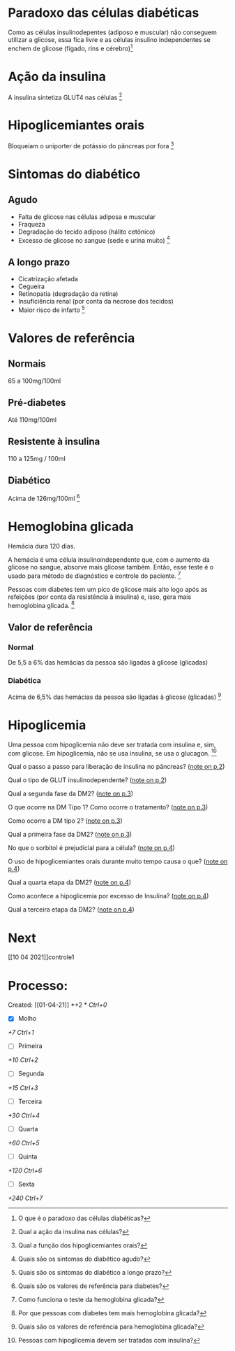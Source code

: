 # Paradoxo das células diabéticas
Como as células insulinodepentes (adiposo e muscular) não conseguem utilizar a glicose, essa fica livre e as células insulino independentes se enchem de glicose (fígado, rins e cérebro)[^729133]

[^729133]: O que é o paradoxo das células diabéticas?


# Ação da insulina
A insulina sintetiza GLUT4 nas células [^91028]

[^91028]: Qual a ação da insulina nas células?


# Hipoglicemiantes orais
Bloqueiam o uniporter de potássio do pâncreas por fora [^47115]

[^47115]: Qual a função dos hipoglicemiantes orais?


# Sintomas do diabético
## Agudo
+ Falta de glicose nas células adiposa e muscular
+ Fraqueza
+ Degradação do tecido adiposo (hálito cetônico)
+ Excesso de glicose no sangue (sede e urina muito) [^344666]

[^344666]: Quais são os sintomas do diabético agudo?

## A longo prazo
+ Cicatrização afetada
+ Cegueira
+ Retinopatia (degradação da retina)
+ Insuficiência renal (por conta da necrose dos tecidos)
+ Maior risco de infarto [^234507]

[^234507]: Quais são os sintomas do diabético a longo prazo?


# Valores de referência
## Normais
65 a 100mg/100ml
## Pré-diabetes
Até 110mg/100ml
## Resistente à insulina
110 a 125mg / 100ml
## Diabético
Acima de 126mg/100ml [^638730]

[^638730]: Quais são os valores de referência para diabetes?


# Hemoglobina glicada
Hemácia dura 120 dias.

A hemácia é uma célula insulinoindependente que, com o aumento da glicose no sangue, absorve mais glicose também. Então, esse teste é o usado para método de diagnóstico e controle do paciente. [^636699]

[^636699]: Como funciona o teste da hemoglobina glicada?


Pessoas com diabetes tem um pico de glicose mais alto logo após as refeições (por conta da resistência à insulina) e, isso, gera mais hemoglobina glicada. [^599028]

[^599028]: Por que pessoas com diabetes tem mais hemoglobina glicada?


## Valor de referência
### Normal
De 5,5 a 6% das hemácias da pessoa são ligadas à glicose (glicadas)
### Diabética
Acima de 6,5% das hemácias da pessoa são ligadas à glicose (glicadas) [^252599]

[^252599]: Quais são os valores de referência para hemoglobina glicada?


# Hipoglicemia
Uma pessoa com hipoglicemia não deve ser tratada com insulina e, sim, com glicose. Em hipoglicemia, não se usa insulina, se usa o glucagon. [^428606]

[^428606]: Pessoas com hipoglicemia devem ser tratadas com insulina?


Qual o passo a passo para liberação de insulina no pâncreas? ([note on p.2](zotero://open-pdf/library/items/TWZQU5I8?page=2))

Qual o tipo de GLUT insulinodependente? ([note on p.2](zotero://open-pdf/library/items/TWZQU5I8?page=2))

Qual a segunda fase da DM2? ([note on p.3](zotero://open-pdf/library/items/TWZQU5I8?page=3))

O que ocorre na DM Tipo 1? Como ocorre o tratamento? ([note on p.3](zotero://open-pdf/library/items/TWZQU5I8?page=3))

Como ocorre a DM tipo 2? ([note on p.3](zotero://open-pdf/library/items/TWZQU5I8?page=3))

Qual a primeira fase da DM2? ([note on p.3](zotero://open-pdf/library/items/TWZQU5I8?page=3))

No que o sorbitol é prejudicial para a célula? ([note on p.4](zotero://open-pdf/library/items/TWZQU5I8?page=4))

O uso de hipoglicemiantes orais durante muito tempo causa o que? ([note on p.4](zotero://open-pdf/library/items/TWZQU5I8?page=4))

Qual a quarta etapa da DM2? ([note on p.4](zotero://open-pdf/library/items/TWZQU5I8?page=4))

Como acontece a hipoglicemia por excesso de Insulina? ([note on p.4](zotero://open-pdf/library/items/TWZQU5I8?page=4))

Qual a terceira etapa da DM2? ([note on p.4](zotero://open-pdf/library/items/TWZQU5I8?page=4))

# Next
[[10 04 2021]]controle1
# Processo:
Created: [[01-04-21]]
*+2 *  *Ctrl+0*
- [x] Molho  

*+7*  *Ctrl+1*

- [ ] Primeira 

*+10*  *Ctrl+2*

- [ ] Segunda

*+15*  *Ctrl+3*

- [ ] Terceira 

*+30*  *Ctrl+4*

- [ ] Quarta 

*+60*  *Ctrl+5*

- [ ] Quinta 

*+120*  *Ctrl+6*

- [ ] Sexta 

*+240*  *Ctrl+7*